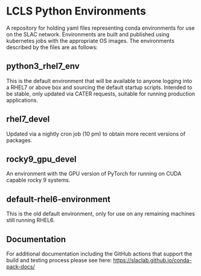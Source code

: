 # LCLS Python Environments

A repository for holding yaml files representing conda environments for use on the SLAC network. Environments are built and published using kubernetes jobs with the appropriate OS images. The environments described by the files are as follows:

## python3_rhel7_env

This is the default environment that will be available to anyone logging into a RHEL7 or above box and sourcing the default startup scripts. Intended to be stable, only updated via CATER requests, suitable for running production applications.

## rhel7_devel

Updated via a nightly cron job (10 pm) to obtain more recent versions of packages.

## rocky9_gpu_devel

An environment with the GPU version of PyTorch for running on CUDA capable rocky 9 systems.

## default-rhel6-environment

This is the old default environment, only for use on any remaining machines still running RHEL6.

## Documentation

For additional documentation including the GitHub actions that support the build and testing process please see here: https://slaclab.github.io/conda-pack-docs/
